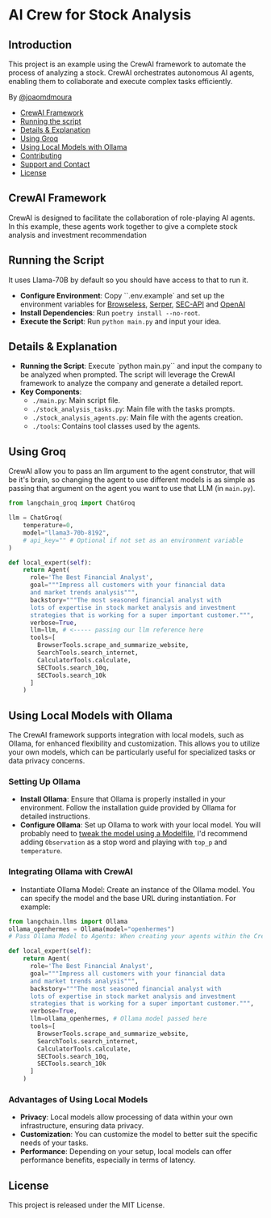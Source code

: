 # AI Crew for Stock Analysis
## Introduction
This project is an example using the CrewAI framework to automate the process of analyzing a stock. CrewAI orchestrates autonomous AI agents, enabling them to collaborate and execute complex tasks efficiently.

By [@joaomdmoura](https://x.com/joaomdmoura)

- [CrewAI Framework](#crewai-framework)
- [Running the script](#running-the-script)
- [Details & Explanation](#details--explanation)
- [Using Groq](#using-groq)
- [Using Local Models with Ollama](#using-local-models-with-ollama)
- [Contributing](#contributing)
- [Support and Contact](#support-and-contact)
- [License](#license)

## CrewAI Framework
CrewAI is designed to facilitate the collaboration of role-playing AI agents. In this example, these agents work together to give a complete stock analysis and investment recommendation

## Running the Script
It uses Llama-70B by default so you should have access to that to run it.

- **Configure Environment**: Copy ``.env.example` and set up the environment variables for [Browseless](https://www.browserless.io/), [Serper](https://serper.dev/), [SEC-API](https://sec-api.io) and [OpenAI](https://platform.openai.com/api-keys)
- **Install Dependencies**: Run `poetry install --no-root`.
- **Execute the Script**: Run `python main.py` and input your idea.

## Details & Explanation
- **Running the Script**: Execute `python main.py`` and input the company to be analyzed when prompted. The script will leverage the CrewAI framework to analyze the company and generate a detailed report.
- **Key Components**:
  - `./main.py`: Main script file.
  - `./stock_analysis_tasks.py`: Main file with the tasks prompts.
  - `./stock_analysis_agents.py`: Main file with the agents creation.
  - `./tools`: Contains tool classes used by the agents.

## Using Groq
CrewAI allow you to pass an llm argument to the agent construtor, that will be it's brain, so changing the agent to use different models is as simple as passing that argument on the agent you want to use that LLM (in `main.py`).
```python
from langchain_groq import ChatGroq

llm = ChatGroq(
    temperature=0,
    model="llama3-70b-8192",
    # api_key="" # Optional if not set as an environment variable
)

def local_expert(self):
	return Agent(
      role='The Best Financial Analyst',
      goal="""Impress all customers with your financial data 
      and market trends analysis""",
      backstory="""The most seasoned financial analyst with 
      lots of expertise in stock market analysis and investment
      strategies that is working for a super important customer.""",
      verbose=True,
      llm=llm, # <----- passing our llm reference here
      tools=[
        BrowserTools.scrape_and_summarize_website,
        SearchTools.search_internet,
        CalculatorTools.calculate,
        SECTools.search_10q,
        SECTools.search_10k
      ]
    )
```

## Using Local Models with Ollama
The CrewAI framework supports integration with local models, such as Ollama, for enhanced flexibility and customization. This allows you to utilize your own models, which can be particularly useful for specialized tasks or data privacy concerns.

### Setting Up Ollama
- **Install Ollama**: Ensure that Ollama is properly installed in your environment. Follow the installation guide provided by Ollama for detailed instructions.
- **Configure Ollama**: Set up Ollama to work with your local model. You will probably need to [tweak the model using a Modelfile](https://github.com/jmorganca/ollama/blob/main/docs/modelfile.md), I'd recommend adding `Observation` as a stop word and playing with `top_p` and `temperature`.

### Integrating Ollama with CrewAI
- Instantiate Ollama Model: Create an instance of the Ollama model. You can specify the model and the base URL during instantiation. For example:

```python
from langchain.llms import Ollama
ollama_openhermes = Ollama(model="openhermes")
# Pass Ollama Model to Agents: When creating your agents within the CrewAI framework, you can pass the Ollama model as an argument to the Agent constructor. For instance:

def local_expert(self):
	return Agent(
      role='The Best Financial Analyst',
      goal="""Impress all customers with your financial data 
      and market trends analysis""",
      backstory="""The most seasoned financial analyst with 
      lots of expertise in stock market analysis and investment
      strategies that is working for a super important customer.""",
      verbose=True,
      llm=ollama_openhermes, # Ollama model passed here
      tools=[
        BrowserTools.scrape_and_summarize_website,
        SearchTools.search_internet,
        CalculatorTools.calculate,
        SECTools.search_10q,
        SECTools.search_10k
      ]
    )
```

### Advantages of Using Local Models
- **Privacy**: Local models allow processing of data within your own infrastructure, ensuring data privacy.
- **Customization**: You can customize the model to better suit the specific needs of your tasks.
- **Performance**: Depending on your setup, local models can offer performance benefits, especially in terms of latency.

## License
This project is released under the MIT License.